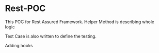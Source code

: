 # Rest-POC
This POC for Rest Assured Framework.
Helper Method is describing whole logic

Test Case is also written to define the testing.

Adding hooks
